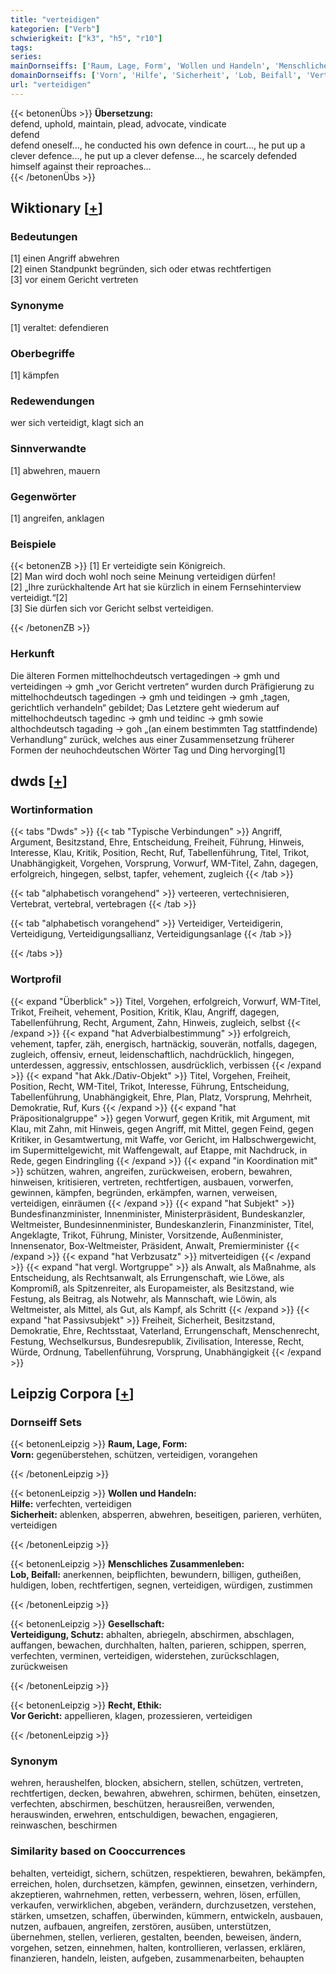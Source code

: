 ```yaml
---
title: "verteidigen"
kategorien: ["Verb"]
schwierigkeit: ["k3", "h5", "r10"]
tags:
series:
mainDornseiffs: ['Raum, Lage, Form', 'Wollen und Handeln', 'Menschliches Zusammenleben', 'Gesellschaft', 'Recht, Ethik']
domainDornseiffs: ['Vorn', 'Hilfe', 'Sicherheit', 'Lob, Beifall', 'Verteidigung, Schutz', 'Vor Gericht']
url: "verteidigen"
---
```


{{< betonenÜbs >}}
**Übersetzung:**  
defend, uphold, maintain, plead, advocate, vindicate  
defend  
defend oneself..., he conducted his own defence in court..., he put up a clever defence..., he put up a clever defense..., he scarcely defended himself against their reproaches...  
{{< /betonenÜbs >}}

## Wiktionary [[+](https://de.wiktionary.org/wiki/verteidigen)]

### Bedeutungen
[1] einen Angriff abwehren  
[2] einen Standpunkt begründen, sich oder etwas rechtfertigen  
[3] vor einem Gericht vertreten  

### Synonyme
[1] veraltet: defendieren  

### Oberbegriffe
[1] kämpfen  

### Redewendungen
wer sich verteidigt, klagt sich an  

### Sinnverwandte
[1] abwehren, mauern  

### Gegenwörter
[1] angreifen, anklagen  

### Beispiele
{{< betonenZB >}}
[1] Er verteidigte sein Königreich.  
[2] Man wird doch wohl noch seine Meinung verteidigen dürfen!  
[2] „Ihre zurückhaltende Art hat sie kürzlich in einem Fernsehinterview verteidigt.“[2]  
[3] Sie dürfen sich vor Gericht selbst verteidigen.  

{{< /betonenZB >}}
### Herkunft
Die älteren Formen mittelhochdeutsch vertagedingen → gmh und verteidingen → gmh „vor Gericht vertreten“ wurden durch Präfigierung zu mittelhochdeutsch tagedingen → gmh und teidingen → gmh „tagen, gerichtlich verhandeln“ gebildet; Das Letztere geht wiederum auf mittelhochdeutsch tagedinc → gmh und teidinc → gmh sowie althochdeutsch tagading → goh „(an einem bestimmten Tag stattfindende) Verhandlung“ zurück, welches aus einer Zusammensetzung früherer Formen der neuhochdeutschen Wörter Tag und Ding hervorging[1]  



## dwds [[+](https://www.dwds.de/wb/verteidigen)]

### Wortinformation
{{< tabs "Dwds" >}}
{{< tab "Typische Verbindungen" >}}
Angriff, Argument, Besitzstand, Ehre, Entscheidung, Freiheit, Führung, Hinweis, Interesse, Klau, Kritik, Position, Recht, Ruf, Tabellenführung, Titel, Trikot, Unabhängigkeit, Vorgehen, Vorsprung, Vorwurf, WM-Titel, Zahn, dagegen, erfolgreich, hingegen, selbst, tapfer, vehement, zugleich
{{< /tab >}}

{{< tab "alphabetisch vorangehend" >}}
verteeren, vertechnisieren, Vertebrat, vertebral, vertebragen
{{< /tab >}}

{{< tab "alphabetisch vorangehend" >}}
Verteidiger, Verteidigerin, Verteidigung, Verteidigungsallianz, Verteidigungsanlage
{{< /tab >}}

{{< /tabs >}}

### Wortprofil
{{< expand "Überblick" >}} Titel, Vorgehen, erfolgreich, Vorwurf, WM-Titel, Trikot, Freiheit, vehement, Position, Kritik, Klau, Angriff, dagegen, Tabellenführung, Recht, Argument, Zahn, Hinweis, zugleich, selbst {{< /expand >}}
{{< expand "hat Adverbialbestimmung" >}} erfolgreich, vehement, tapfer, zäh, energisch, hartnäckig, souverän, notfalls, dagegen, zugleich, offensiv, erneut, leidenschaftlich, nachdrücklich, hingegen, unterdessen, aggressiv, entschlossen, ausdrücklich, verbissen {{< /expand >}}
{{< expand "hat Akk./Dativ-Objekt" >}} Titel, Vorgehen, Freiheit, Position, Recht, WM-Titel, Trikot, Interesse, Führung, Entscheidung, Tabellenführung, Unabhängigkeit, Ehre, Plan, Platz, Vorsprung, Mehrheit, Demokratie, Ruf, Kurs {{< /expand >}}
{{< expand "hat Präpositionalgruppe" >}} gegen Vorwurf, gegen Kritik, mit Argument, mit Klau, mit Zahn, mit Hinweis, gegen Angriff, mit Mittel, gegen Feind, gegen Kritiker, in Gesamtwertung, mit Waffe, vor Gericht, im Halbschwergewicht, im Supermittelgewicht, mit Waffengewalt, auf Etappe, mit Nachdruck, in Rede, gegen Eindringling {{< /expand >}}
{{< expand "in Koordination mit" >}} schützen, wahren, angreifen, zurückweisen, erobern, bewahren, hinweisen, kritisieren, vertreten, rechtfertigen, ausbauen, vorwerfen, gewinnen, kämpfen, begründen, erkämpfen, warnen, verweisen, verteidigen, einräumen {{< /expand >}}
{{< expand "hat Subjekt" >}} Bundesfinanzminister, Innenminister, Ministerpräsident, Bundeskanzler, Weltmeister, Bundesinnenminister, Bundeskanzlerin, Finanzminister, Titel, Angeklagte, Trikot, Führung, Minister, Vorsitzende, Außenminister, Innensenator, Box-Weltmeister, Präsident, Anwalt, Premierminister {{< /expand >}}
{{< expand "hat Verbzusatz" >}} mitverteidigen {{< /expand >}}
{{< expand "hat vergl. Wortgruppe" >}} als Anwalt, als Maßnahme, als Entscheidung, als Rechtsanwalt, als Errungenschaft, wie Löwe, als Kompromiß, als Spitzenreiter, als Europameister, als Besitzstand, wie Festung, als Beitrag, als Notwehr, als Mannschaft, wie Löwin, als Weltmeister, als Mittel, als Gut, als Kampf, als Schritt {{< /expand >}}
{{< expand "hat Passivsubjekt" >}} Freiheit, Sicherheit, Besitzstand, Demokratie, Ehre, Rechtsstaat, Vaterland, Errungenschaft, Menschenrecht, Festung, Wechselkursus, Bundesrepublik, Zivilisation, Interesse, Recht, Würde, Ordnung, Tabellenführung, Vorsprung, Unabhängigkeit {{< /expand >}}

## Leipzig Corpora [[+](https://corpora.uni-leipzig.de/en/res?word=verteidigen&corpusId=deu_newscrawl-public_2018)]

### Dornseiff Sets
{{< betonenLeipzig >}}
**Raum, Lage, Form:**  
**Vorn:** gegenüberstehen, schützen, verteidigen, vorangehen  

{{< /betonenLeipzig >}}


{{< betonenLeipzig >}}
**Wollen und Handeln:**  
**Hilfe:** verfechten, verteidigen  
**Sicherheit:** ablenken, absperren, abwehren, beseitigen, parieren, verhüten, verteidigen  

{{< /betonenLeipzig >}}


{{< betonenLeipzig >}}
**Menschliches Zusammenleben:**  
**Lob, Beifall:** anerkennen, beipflichten, bewundern, billigen, gutheißen, huldigen, loben, rechtfertigen, segnen, verteidigen, würdigen, zustimmen  

{{< /betonenLeipzig >}}


{{< betonenLeipzig >}}
**Gesellschaft:**  
**Verteidigung, Schutz:** abhalten, abriegeln, abschirmen, abschlagen, auffangen, bewachen, durchhalten, halten, parieren, schippen, sperren, verfechten, verminen, verteidigen, widerstehen, zurückschlagen, zurückweisen  

{{< /betonenLeipzig >}}


{{< betonenLeipzig >}}
**Recht, Ethik:**  
**Vor Gericht:** appellieren, klagen, prozessieren, verteidigen  

{{< /betonenLeipzig >}}

### Synonym
wehren, heraushelfen, blocken, absichern, stellen, schützen, vertreten, rechtfertigen, decken, bewahren, abwehren, schirmen, behüten, einsetzen, verfechten, abschirmen, beschützen, herausreißen, verwenden, herauswinden, erwehren, entschuldigen, bewachen, engagieren, reinwaschen, beschirmen


### Similarity based on Cooccurrences
behalten, verteidigt, sichern, schützen, respektieren, bewahren, bekämpfen, erreichen, holen, durchsetzen, kämpfen, gewinnen, einsetzen, verhindern, akzeptieren, wahrnehmen, retten, verbessern, wehren, lösen, erfüllen, verkaufen, verwirklichen, abgeben, verändern, durchzusetzen, verstehen, stärken, umsetzen, schaffen, überwinden, kümmern, entwickeln, ausbauen, nutzen, aufbauen, angreifen, zerstören, ausüben, unterstützen, übernehmen, stellen, verlieren, gestalten, beenden, beweisen, ändern, vorgehen, setzen, einnehmen, halten, kontrollieren, verlassen, erklären, finanzieren, handeln, leisten, aufgeben, zusammenarbeiten, behaupten

